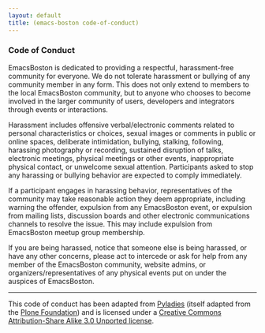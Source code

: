 ```yaml
---
layout: default
title: (emacs-boston code-of-conduct)
---
```


### Code of Conduct

EmacsBoston is dedicated to providing a respectful, harassment-free
community for everyone. We do not tolerate harassment or bullying of
any community member in any form. This does not only extend to members
to the local EmacsBoston community, but to anyone who chooses to
become involved in the larger community of users, developers and
integrators through events or interactions.

Harassment includes offensive verbal/electronic comments related to
personal characteristics or choices, sexual images or comments in
public or online spaces, deliberate intimidation, bullying, stalking,
following, harassing photography or recording, sustained disruption of
talks, electronic meetings, physical meetings or other events,
inappropriate physical contact, or unwelcome sexual attention.
Participants asked to stop any harassing or bullying behavior are
expected to comply immediately.

If a participant engages in harassing behavior, representatives of the
community may take reasonable action they deem appropriate, including
warning the offender, expulsion from any EmacsBoston event, or
expulsion from mailing lists, discussion boards and other electronic
communications channels to resolve the issue. This may include
expulsion from EmacsBoston meetup group membership.

If you are being harassed, notice that someone else is being harassed,
or have any other concerns, please act to intercede or ask for help
from any member of the EmacsBoston community, website admins, or
organizers/representatives of any physical events put on under the
auspices of EmacsBoston.

---

This code of conduct has been adapted from [Pyladies] (itself adapted
from the [Plone Foundation]) and is licensed under a
[Creative Commons Attribution-Share Alike 3.0 Unported license].

[Pyladies]: http://www.pyladies.com/CodeOfConduct/
[Plone Foundation]: http://plone.org/foundation/materials/foundation-resolutions/code-of-conduct
[Creative Commons Attribution-Share Alike 3.0 Unported license]: http://creativecommons.org/licenses/by-sa/3.0/
